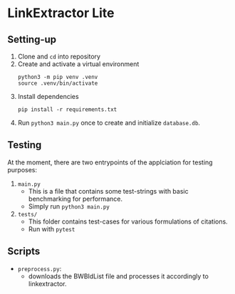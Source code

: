 # LinkExtractor Lite

## Setting-up

1. Clone and `cd` into repository
2. Create and activate a virtual environment
    ```
    python3 -m pip venv .venv
    source .venv/bin/activate
    ```
3. Install dependencies
    ```
    pip install -r requirements.txt
    ```
4. Run `python3 main.py` once to create and initialize `database.db`.

## Testing

At the moment, there are two entrypoints of the applciation for testing purposes:
1. `main.py`
   - This is a file that contains some test-strings with basic benchmarking for performance.
   - Simply run `python3 main.py`
2. `tests/`
   - This folder contains test-cases for various formulations of citations.
   - Run with `pytest`

## Scripts

- `preprocess.py`:
  - downloads the BWBIdList file and processes it accordingly to linkextractor.  